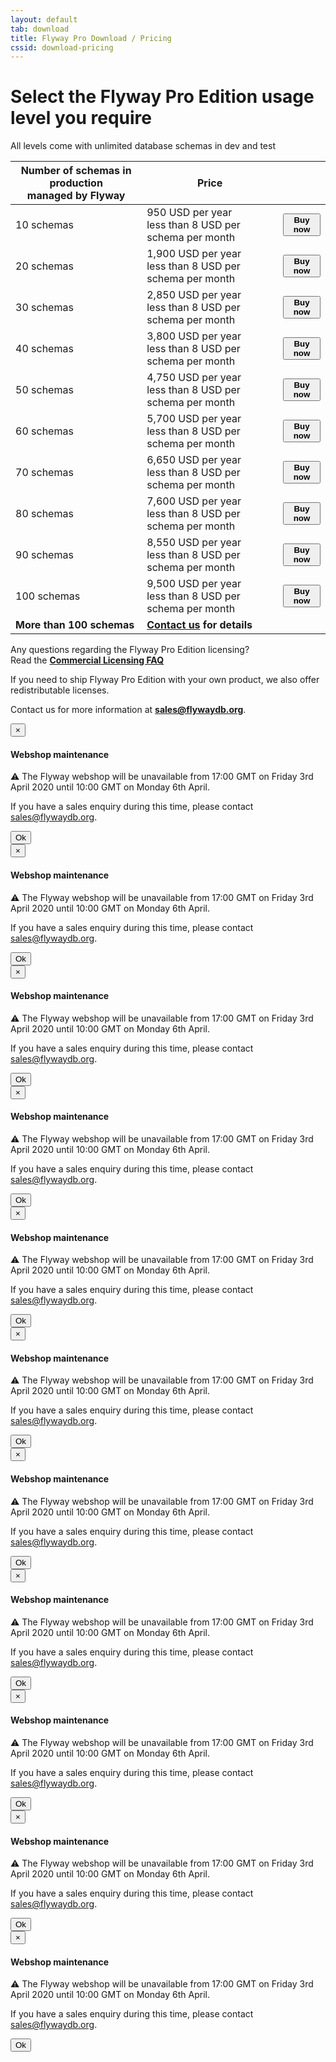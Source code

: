 ```yaml
---
layout: default
tab: download
title: Flyway Pro Download / Pricing
cssid: download-pricing
---
```

# Select the Flyway Pro Edition usage level you require

All levels come with unlimited database schemas in dev and test

<table class="table table-striped">
<thead>
<tr>
<th>Number of schemas in production<br>managed by Flyway</th>
<th>Price</th>
<th></th>
</tr>
</thead>
<tr>
<td>10 schemas</td>
<td>950 USD per year<br><span class="note">less than 8 USD per schema per month</span></td>
<td><button class="btn btn-success btn-download" data-toggle="modal" data-target="#flyway-pro-1-license-modal"><strong><i class="fa fa-credit-card"></i> Buy now</strong></button></td>
</tr>
<tr>
<td>20 schemas</td>
<td>1,900 USD per year<br><span class="note">less than 8 USD per schema per month</span></td>
<td><button class="btn btn-success btn-download" data-toggle="modal" data-target="#flyway-pro-2-license-modal"><strong><i class="fa fa-credit-card"></i> Buy now</strong></button></td>
</tr>
<tr>
<td>30 schemas</td>
<td>2,850 USD per year<br><span class="note">less than 8 USD per schema per month</span></td>
<td><button class="btn btn-success btn-download" data-toggle="modal" data-target="#flyway-pro-3-license-modal"><strong><i class="fa fa-credit-card"></i> Buy now</strong></button></td>
</tr>
<tr>
<td>40 schemas</td>
<td>3,800 USD per year<br><span class="note">less than 8 USD per schema per month</span></td>
<td><button class="btn btn-success btn-download" data-toggle="modal" data-target="#flyway-pro-4-license-modal"><strong><i class="fa fa-credit-card"></i> Buy now</strong></button></td>
</tr>
<tr>
<td>50 schemas</td>
<td>4,750 USD per year<br><span class="note">less than 8 USD per schema per month</span></td>
<td><button class="btn btn-success btn-download" data-toggle="modal" data-target="#flyway-pro-5-license-modal"><strong><i class="fa fa-credit-card"></i> Buy now</strong></button></td>
</tr>
<tr>
<td>60 schemas</td>
<td>5,700 USD per year<br><span class="note">less than 8 USD per schema per month</span></td>
<td><button class="btn btn-success btn-download" data-toggle="modal" data-target="#flyway-pro-6-license-modal"><strong><i class="fa fa-credit-card"></i> Buy now</strong></button></td>
</tr>
<tr>
<td>70 schemas</td>
<td>6,650 USD per year<br><span class="note">less than 8 USD per schema per month</span></td>
<td><button class="btn btn-success btn-download" data-toggle="modal" data-target="#flyway-pro-7-license-modal"><strong><i class="fa fa-credit-card"></i> Buy now</strong></button></td>
</tr>
<tr>
<td>80 schemas</td>
<td>7,600 USD per year<br><span class="note">less than 8 USD per schema per month</span></td>
<td><button class="btn btn-success btn-download" data-toggle="modal" data-target="#flyway-pro-8-license-modal"><strong><i class="fa fa-credit-card"></i> Buy now</strong></button></td>
</tr>
<tr>
<td>90 schemas</td>
<td>8,550 USD per year<br><span class="note">less than 8 USD per schema per month</span></td>
<td><button class="btn btn-success btn-download" data-toggle="modal" data-target="#flyway-pro-9-license-modal"><strong><i class="fa fa-credit-card"></i> Buy now</strong></button></td>
</tr>
<tr>
<td>100 schemas</td>
<td>9,500 USD per year<br><span class="note">less than 8 USD per schema per month</span></td>
<td><button class="btn btn-success btn-download" data-toggle="modal" data-target="#flyway-pro-10-license-modal"><strong><i class="fa fa-credit-card"></i> Buy now</strong></button></td>
</tr>
<tr>
<td><strong>More than 100 schemas</strong></td>
<td><strong><a href="mailto:sales@flywaydb.org">Contact us</a> for details</strong></td>
<td></td>
</tr>
</table>

Any questions regarding the Flyway Pro Edition licensing?<br>
Read the [**Commercial Licensing FAQ**](/download/faq)

If you need to ship Flyway Pro Edition with your own product, we also offer redistributable licenses.
 
Contact us for more information at **sales@flywaydb.org**.

<div class="modal fade" id="flyway-pro-1-license-modal" tabindex="-1" role="dialog">
  <div class="modal-dialog" role="document">
    <div class="modal-content">
      <div class="modal-header">
        <button type="button" class="close" data-dismiss="modal" aria-label="Close"><span aria-hidden="true">&times;</span></button>
        <h4 class="modal-title" id="myModalLabel">Webshop maintenance</h4>
      </div>
      <div class="modal-body">
        <p>⚠️ The Flyway webshop will be unavailable from 17:00 GMT on Friday 3rd April 2020 until 10:00 GMT on Monday 6th April.</p> 
        <p>If you have a sales enquiry during this time, please contact <a href="mailto:sales@flywaydb.org?subject=Flyway Pro enquiry" title="Enquire about Flyway Pro">sales@flywaydb.org</a>.</p>
      </div>
      <div class="modal-footer">
        <button type="button" class="btn btn-primary" data-dismiss="modal">Ok</button>
      </div>
    </div>
  </div>
</div>

<div class="modal fade" id="flyway-pro-2-license-modal" tabindex="-1" role="dialog">
  <div class="modal-dialog" role="document">
    <div class="modal-content">
      <div class="modal-header">
        <button type="button" class="close" data-dismiss="modal" aria-label="Close"><span aria-hidden="true">&times;</span></button>
        <h4 class="modal-title" id="myModalLabel">Webshop maintenance</h4>
      </div>
      <div class="modal-body">
        <p>⚠️ The Flyway webshop will be unavailable from 17:00 GMT on Friday 3rd April 2020 until 10:00 GMT on Monday 6th April.</p> 
        <p>If you have a sales enquiry during this time, please contact <a href="mailto:sales@flywaydb.org?subject=Flyway Pro enquiry" title="Enquire about Flyway Pro">sales@flywaydb.org</a>.</p>
      </div>
      <div class="modal-footer">
        <button type="button" class="btn btn-primary" data-dismiss="modal">Ok</button>
      </div>
    </div>
  </div>
</div>

<div class="modal fade" id="flyway-pro-3-license-modal" tabindex="-1" role="dialog">
  <div class="modal-dialog" role="document">
    <div class="modal-content">
      <div class="modal-header">
        <button type="button" class="close" data-dismiss="modal" aria-label="Close"><span aria-hidden="true">&times;</span></button>
        <h4 class="modal-title" id="myModalLabel">Webshop maintenance</h4>
      </div>
      <div class="modal-body">
        <p>⚠️ The Flyway webshop will be unavailable from 17:00 GMT on Friday 3rd April 2020 until 10:00 GMT on Monday 6th April.</p> 
        <p>If you have a sales enquiry during this time, please contact <a href="mailto:sales@flywaydb.org?subject=Flyway Pro enquiry" title="Enquire about Flyway Pro">sales@flywaydb.org</a>.</p>
      </div>
      <div class="modal-footer">
        <button type="button" class="btn btn-primary" data-dismiss="modal">Ok</button>
      </div>
    </div>
  </div>
</div>

<div class="modal fade" id="flyway-pro-4-license-modal" tabindex="-1" role="dialog">
  <div class="modal-dialog" role="document">
    <div class="modal-content">
      <div class="modal-header">
        <button type="button" class="close" data-dismiss="modal" aria-label="Close"><span aria-hidden="true">&times;</span></button>
        <h4 class="modal-title" id="myModalLabel">Webshop maintenance</h4>
      </div>
      <div class="modal-body">
        <p>⚠️ The Flyway webshop will be unavailable from 17:00 GMT on Friday 3rd April 2020 until 10:00 GMT on Monday 6th April.</p> 
        <p>If you have a sales enquiry during this time, please contact <a href="mailto:sales@flywaydb.org?subject=Flyway Pro enquiry" title="Enquire about Flyway Pro">sales@flywaydb.org</a>.</p>
      </div>
      <div class="modal-footer">
        <button type="button" class="btn btn-primary" data-dismiss="modal">Ok</button>
      </div>
    </div>
  </div>
</div>

<div class="modal fade" id="flyway-pro-5-license-modal" tabindex="-1" role="dialog">
  <div class="modal-dialog" role="document">
    <div class="modal-content">
      <div class="modal-header">
        <button type="button" class="close" data-dismiss="modal" aria-label="Close"><span aria-hidden="true">&times;</span></button>
        <h4 class="modal-title" id="myModalLabel">Webshop maintenance</h4>
      </div>
      <div class="modal-body">
        <p>⚠️ The Flyway webshop will be unavailable from 17:00 GMT on Friday 3rd April 2020 until 10:00 GMT on Monday 6th April.</p> 
        <p>If you have a sales enquiry during this time, please contact <a href="mailto:sales@flywaydb.org?subject=Flyway Pro enquiry" title="Enquire about Flyway Pro">sales@flywaydb.org</a>.</p>
      </div>
      <div class="modal-footer">
        <button type="button" class="btn btn-primary" data-dismiss="modal">Ok</button>
      </div>
    </div>
  </div>
</div>

<div class="modal fade" id="flyway-pro-6-license-modal" tabindex="-1" role="dialog">
  <div class="modal-dialog" role="document">
    <div class="modal-content">
      <div class="modal-header">
        <button type="button" class="close" data-dismiss="modal" aria-label="Close"><span aria-hidden="true">&times;</span></button>
        <h4 class="modal-title" id="myModalLabel">Webshop maintenance</h4>
      </div>
      <div class="modal-body">
        <p>⚠️ The Flyway webshop will be unavailable from 17:00 GMT on Friday 3rd April 2020 until 10:00 GMT on Monday 6th April.</p> 
        <p>If you have a sales enquiry during this time, please contact <a href="mailto:sales@flywaydb.org?subject=Flyway Pro enquiry" title="Enquire about Flyway Pro">sales@flywaydb.org</a>.</p>
      </div>
      <div class="modal-footer">
        <button type="button" class="btn btn-primary" data-dismiss="modal">Ok</button>
      </div>
    </div>
  </div>
</div>

<div class="modal fade" id="flyway-pro-7-license-modal" tabindex="-1" role="dialog">
  <div class="modal-dialog" role="document">
    <div class="modal-content">
      <div class="modal-header">
        <button type="button" class="close" data-dismiss="modal" aria-label="Close"><span aria-hidden="true">&times;</span></button>
        <h4 class="modal-title" id="myModalLabel">Webshop maintenance</h4>
      </div>
      <div class="modal-body">
        <p>⚠️ The Flyway webshop will be unavailable from 17:00 GMT on Friday 3rd April 2020 until 10:00 GMT on Monday 6th April.</p> 
        <p>If you have a sales enquiry during this time, please contact <a href="mailto:sales@flywaydb.org?subject=Flyway Pro enquiry" title="Enquire about Flyway Pro">sales@flywaydb.org</a>.</p>
      </div>
      <div class="modal-footer">
        <button type="button" class="btn btn-primary" data-dismiss="modal">Ok</button>
      </div>
    </div>
  </div>
</div>

<div class="modal fade" id="flyway-pro-8-license-modal" tabindex="-1" role="dialog">
  <div class="modal-dialog" role="document">
    <div class="modal-content">
      <div class="modal-header">
        <button type="button" class="close" data-dismiss="modal" aria-label="Close"><span aria-hidden="true">&times;</span></button>
        <h4 class="modal-title" id="myModalLabel">Webshop maintenance</h4>
      </div>
      <div class="modal-body">
        <p>⚠️ The Flyway webshop will be unavailable from 17:00 GMT on Friday 3rd April 2020 until 10:00 GMT on Monday 6th April.</p> 
        <p>If you have a sales enquiry during this time, please contact <a href="mailto:sales@flywaydb.org?subject=Flyway Pro enquiry" title="Enquire about Flyway Pro">sales@flywaydb.org</a>.</p>
      </div>
      <div class="modal-footer">
        <button type="button" class="btn btn-primary" data-dismiss="modal">Ok</button>
      </div>
    </div>
  </div>
</div>

<div class="modal fade" id="flyway-pro-9-license-modal" tabindex="-1" role="dialog">
  <div class="modal-dialog" role="document">
    <div class="modal-content">
      <div class="modal-header">
        <button type="button" class="close" data-dismiss="modal" aria-label="Close"><span aria-hidden="true">&times;</span></button>
        <h4 class="modal-title" id="myModalLabel">Webshop maintenance</h4>
      </div>
      <div class="modal-body">
        <p>⚠️ The Flyway webshop will be unavailable from 17:00 GMT on Friday 3rd April 2020 until 10:00 GMT on Monday 6th April.</p> 
        <p>If you have a sales enquiry during this time, please contact <a href="mailto:sales@flywaydb.org?subject=Flyway Pro enquiry" title="Enquire about Flyway Pro">sales@flywaydb.org</a>.</p>
      </div>
      <div class="modal-footer">
        <button type="button" class="btn btn-primary" data-dismiss="modal">Ok</button>
      </div>
    </div>
  </div>
</div>

<div class="modal fade" id="flyway-pro-10-license-modal" tabindex="-1" role="dialog">
  <div class="modal-dialog" role="document">
    <div class="modal-content">
      <div class="modal-header">
        <button type="button" class="close" data-dismiss="modal" aria-label="Close"><span aria-hidden="true">&times;</span></button>
        <h4 class="modal-title" id="myModalLabel">Webshop maintenance</h4>
      </div>
      <div class="modal-body">
        <p>⚠️ The Flyway webshop will be unavailable from 17:00 GMT on Friday 3rd April 2020 until 10:00 GMT on Monday 6th April.</p> 
        <p>If you have a sales enquiry during this time, please contact <a href="mailto:sales@flywaydb.org?subject=Flyway Pro enquiry" title="Enquire about Flyway Pro">sales@flywaydb.org</a>.</p>
      </div>
      <div class="modal-footer">
        <button type="button" class="btn btn-primary" data-dismiss="modal">Ok</button>
      </div>
    </div>
  </div>
</div>

<div class="modal fade" id="flyway-pro-site-license-modal" tabindex="-1" role="dialog">
  <div class="modal-dialog" role="document">
    <div class="modal-content">
      <div class="modal-header">
        <button type="button" class="close" data-dismiss="modal" aria-label="Close"><span aria-hidden="true">&times;</span></button>
        <h4 class="modal-title" id="myModalLabel">Webshop maintenance</h4>
      </div>
      <div class="modal-body">
        <p>⚠️ The Flyway webshop will be unavailable from 17:00 GMT on Friday 3rd April 2020 until 10:00 GMT on Monday 6th April.</p> 
        <p>If you have a sales enquiry during this time, please contact <a href="mailto:sales@flywaydb.org?subject=Flyway Pro enquiry" title="Enquire about Flyway Pro">sales@flywaydb.org</a>.</p>
      </div>
      <div class="modal-footer">
        <button type="button" class="btn btn-primary" data-dismiss="modal">Ok</button>
      </div>
    </div>
  </div>
</div>

<script
    id="fsc-api"
    src="https://d1f8f9xcsvx3ha.cloudfront.net/sbl/0.7.6/fastspring-builder.min.js"
    type="text/javascript"
    data-storefront="flyway.onfastspring.com/popup-store-flyway-pro">
</script>